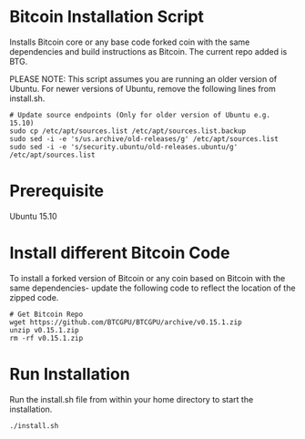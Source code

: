 # Bitcoin Installation Script

Installs Bitcoin core or any base code forked coin with the same dependencies and build instructions as Bitcoin. The current repo added is BTG.

PLEASE NOTE: This script assumes you are running an older version of Ubuntu. For newer versions of Ubuntu, remove the following lines from install.sh.

```
# Update source endpoints (Only for older version of Ubuntu e.g. 15.10)
sudo cp /etc/apt/sources.list /etc/apt/sources.list.backup
sudo sed -i -e 's/us.archive/old-releases/g' /etc/apt/sources.list
sudo sed -i -e 's/security.ubuntu/old-releases.ubuntu/g' /etc/apt/sources.list
```

# Prerequisite
Ubuntu 15.10

# Install different Bitcoin Code
To install a forked version of Bitcoin or any coin based on Bitcoin with the same dependencies- update the following code to reflect the location of the zipped code.

```
# Get Bitcoin Repo
wget https://github.com/BTCGPU/BTCGPU/archive/v0.15.1.zip
unzip v0.15.1.zip
rm -rf v0.15.1.zip
```

# Run Installation
Run the install.sh file from within your home directory to start the installation.

```
./install.sh
```
